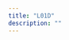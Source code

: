 ```yaml
---
title: "L01D"
description: ""
---
```

  <!-- Element to contain animated typing -->
  <span id="element"></span>

  <!-- Load library from the CDN -->
  <script src="https://unpkg.com/typed.js@2.1.0/dist/typed.umd.js"></script>

  <!-- Setup and start animation! -->
  <script>
    var typed = new Typed('#element', {
      strings: ['Der Mensch kann zwar tun, was er will, aber er kann nicht wollen, was er will', 'El hombre puede hacer lo que él quiera, pero no quiere lo que él quiere', '- Arthur Schopenhauer'],
        startDelay: 50,
        typeSpeed: 100,
        backSpeed: 50,
        loop: true,
        showCursor: true,
        shuffle: false
  });
  </script>
</body>